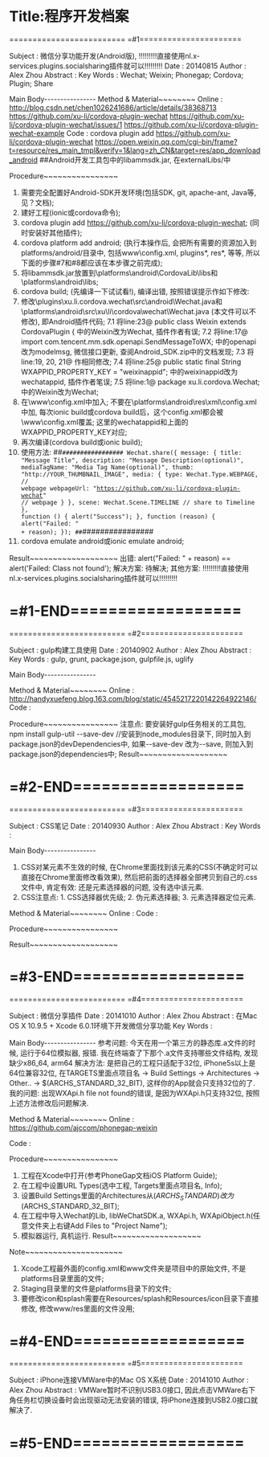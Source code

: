 ﻿Title:程序开发档案
=========================



=========================
=#1======================

Subject		: 微信分享功能开发(Android版), !!!!!!!!!直接使用nl.x-services.plugins.socialsharing插件就可以!!!!!!!!!
Date		  : 20140815
Author		: Alex Zhou
Abstract	: 
Key Words	: Wechat; Weixin; Phonegap; Cordova; Plugin; Share

Main Body----------------
Method & Material~~~~~~~~
Online    : http://blog.csdn.net/chen1026241686/article/details/38368713
			      https://github.com/xu-li/cordova-plugin-wechat
			      https://github.com/xu-li/cordova-plugin-wechat/issues/1
			      https://github.com/xu-li/cordova-plugin-wechat-example
Code 		  : cordova plugin add https://github.com/xu-li/cordova-plugin-wechat
			      https://open.weixin.qq.com/cgi-bin/frame?t=resource/res_main_tmpl&verify=1&lang=zh_CN&target=res/app_download_android		##Android开发工具包中的libammsdk.jar, 在externalLibs/中

Procedure~~~~~~~~~~~~~~~~
1. 需要完全配置好Android-SDK开发环境(包括SDK, git, apache-ant, Java等, 见？文档);
2. 建好工程(ionic或cordova命令);
3. cordova plugin add https://github.com/xu-li/cordova-plugin-wechat; (同时安装好其他插件);
4. cordova platform add android; (执行本操作后, 会把所有需要的资源加入到platforms/android/目录中, 包括www\config.xml, plugins\*, res\*, 等等, 所以下面的步骤#7和#8都应该在本步骤之前完成);
5. 将libammsdk.jar放置到\platforms\android\CordovaLib\libs和\platforms\android\libs;
6. cordova build; (先编译一下试试看!), 编译出错, 按照错误提示作如下修改:
7. 修改\plugins\xu.li.cordova.wechat\src\android\Wechat.java和\platforms\android\src\xu\li\cordova\wechat\Wechat.java (本文件可以不修改), 即Android插件代码;
7.1 将line:23@ public class Weixin extends CordovaPlugin { 中的Weixin改为Wechat, 插件作者有误;
7.2 将line:17@ import com.tencent.mm.sdk.openapi.SendMessageToWX; 中的openapi改为modelmsg, 微信接口更新, 查阅Android_SDK.zip中的文档发现;
7.3 将line:19, 20, 21@ 作相同修改;
7.4 将line:25@ public static final String WXAPPID_PROPERTY_KEY = "weixinappid"; 中的weixinappid改为wechatappid, 插件作者笔误;
7.5 将line:1@ package xu.li.cordova.Wechat; 中的Weixin改为Wechat;
8. 在\www\config.xml中加入<preference name="wechatappid" value="wx427f444432aef6cc" />; 不要在\platforms\android\res\xml\config.xml中加, 每次ionic build或cordova build后，这个config.xml都会被\www\config.xml覆盖; 这里的wechatappid和上面的WXAPPID_PROPERTY_KEY对应;
9. 再次编译(cordova build或ionic build);
10. 使用方法: 
##<CODE>#################
Wechat.share({
    message: {
       title: "Message Title",
       description: "Message Description(optional)",
       mediaTagName: "Media Tag Name(optional)",
       thumb: "http://YOUR_THUMBNAIL_IMAGE",
       media: {
           type: Wechat.Type.WEBPAGE,   // webpage
           webpageUrl: "https://github.com/xu-li/cordova-plugin-wechat"    // webpage
       }
   },
   scene: Wechat.Scene.TIMELINE   // share to Timeline
}, function () {
    alert("Success");
}, function (reason) {
    alert("Failed: " + reason);
});
##</CODE>################
11. cordova emulate android或ionic emulate android;

Result~~~~~~~~~~~~~~~~~~~
出错: alert("Failed: " + reason) == alert('Failed: Class not found');
解决方案: 待解决;
其他方案: !!!!!!!!!直接使用nl.x-services.plugins.socialsharing插件就可以!!!!!!!!!

=#1-END==================
=========================



=========================
=#2======================

Subject   : gulp构建工具使用
Date      : 20140902
Author    : Alex Zhou
Abstract  : 
Key Words : gulp, grunt, package.json, gulpfile.js, uglify

Main Body----------------

Method & Material~~~~~~~~
Online    : http://handyxuefeng.blog.163.com/blog/static/4545217220142264922146/
Code      : 

Procedure~~~~~~~~~~~~~~~~
注意点: 要安装好gulp任务相关的工具包, npm install gulp-util --save-dev //安装到node_modules目录下, 同时加入到package.json的devDependencies中, 如果--save-dev 改为--save, 则加入到package.json的dependencies中;
Result~~~~~~~~~~~~~~~~~~~


=#2-END==================
=========================



=========================
=#3======================

Subject   : CSS笔记
Date      : 20140930
Author    : Alex Zhou
Abstract  : 
Key Words : 

Main Body----------------
1) CSS对某元素不生效的时候, 在Chrome里面找到该元素的CSS(不确定时可以直接在Chrome里面修改看效果), 然后把前面的选择器全部拷贝到自己的.css文件中, 肯定有效: 还是元素选择器的问题, 没有选中该元素.
2) CSS注意点: 1. CSS选择器优先级; 2. 伪元素选择器; 3. 元素选择器定位元素.

Method & Material~~~~~~~~
Online    : 
Code      : 

Procedure~~~~~~~~~~~~~~~~

Result~~~~~~~~~~~~~~~~~~~


=#3-END==================
=========================



=========================
=#4======================

Subject   : 微信分享插件
Date      : 20141010
Author    : Alex Zhou
Abstract  : 在Mac OS X 10.9.5 + Xcode 6.0.1环境下开发微信分享功能
Key Words : 

Main Body----------------
参考问题: 今天在用一个第三方的静态库.a文件的时候, 运行于64位模拟器, 报错. 我在终端查了下那个.a文件支持哪些文件结构, 发现缺少x86_64, arm64
解决方法: 是把自己的工程只适配于32位, iPhone5s以上是64位兼容32位, 在TARGETS里面点项目名 -> Build Settings -> Architectures -> Other.. -> $(ARCHS_STANDARD_32_BIT), 这样你的App就会只支持32位的了.
我的问题: 出现WXApi.h file not found的错误, 是因为WXApi.h只支持32位, 按照上述方法修改后问题解决.

Method & Material~~~~~~~~
Online    : https://github.com/ajccom/phonegap-weixin

Code      : 

Procedure~~~~~~~~~~~~~~~~
1. 工程在Xcode中打开(参考PhoneGap文档iOS Platform Guide);
2. 在工程中设置URL Types(选中工程, Targets里面点项目名, Info);
3. 设置Build Settings里面的Architectures从$(ARCHS_STANDARD)改为$(ARCHS_STANDARD_32_BIT);
4. 在工程中导入Wechat的Lib, libWeChatSDK.a, WXApi.h, WXApiObject.h(任意文件夹上右键Add Files to "Project Name");
5. 模拟器运行, 真机运行.
Result~~~~~~~~~~~~~~~~~~~

Note~~~~~~~~~~~~~~~~~~~~~
1. Xcode工程最外面的config.xml和www文件夹是项目中的原始文件, 不是platforms目录里面的文件;
2. Staging目录里的文件是platforms目录下的文件;
3. 要修改icon和splash需要在Resources/splash和Resources/icon目录下直接修改, 修改www/res里面的文件没用;

=#4-END==================
=========================



=========================
=#5======================

Subject   : iPhone连接VMWare中的Mac OS X系统
Date      : 20141010
Author    : Alex Zhou
Abstract  : VMWare暂时不识别USB3.0接口, 因此点击VMWare右下角任务栏切换设备时会出现驱动无法安装的错误, 将iPhone连接到USB2.0接口就解决了.

=#5-END==================
=========================